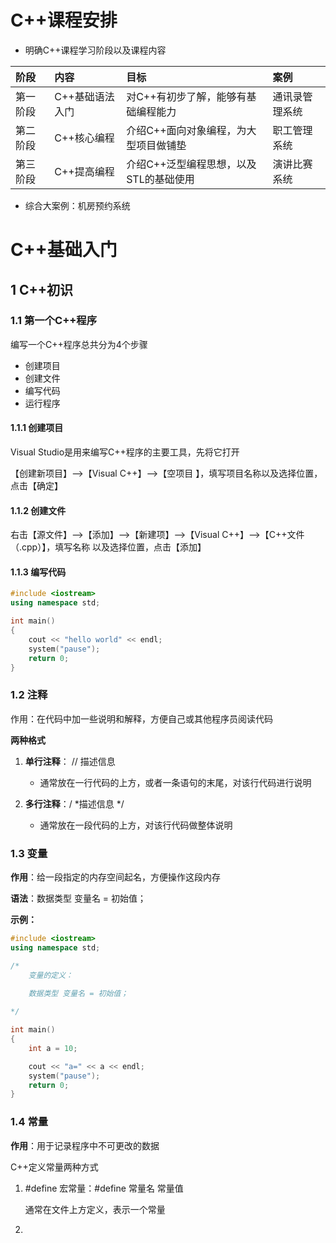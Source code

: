 # C++课程安排

- 明确C++课程学习阶段以及课程内容

| 阶段     | 内容            | 目标                                   | 案例           |
| :------- | :-------------- | :------------------------------------- | :------------- |
| 第一阶段 | C++基础语法入门 | 对C++有初步了解，能够有基础编程能力    | 通讯录管理系统 |
| 第二阶段 | C++核心编程     | 介绍C++面向对象编程，为大型项目做铺垫  | 职工管理系统   |
| 第三阶段 | C++提高编程     | 介绍C++泛型编程思想，以及STL的基础使用 | 演讲比赛系统   |

- 综合大案例：机房预约系统



# C++基础入门

## 1 C++初识

### 1.1 第一个C++程序

编写一个C++程序总共分为4个步骤

- 创建项目
- 创建文件
- 编写代码
- 运行程序

#### 1.1.1 创建项目

Visual Studio是用来编写C++程序的主要工具，先将它打开

【创建新项目】-->【Visual C++】-->【空项目 】，填写项目名称以及选择位置，点击【确定】

#### 1.1.2 创建文件

右击【源文件】-->【添加】-->【新建项】-->【Visual C++】-->【C++文件（.cpp）】，填写名称					以及选择位置，点击【添加】

#### 1.1.3 编写代码

```c++
#include <iostream>
using namespace std;

int main()
{
	cout << "hello world" << endl;
	system("pause");
	return 0;
}
```

### 1.2 注释

作用：在代码中加一些说明和解释，方便自己或其他程序员阅读代码

**两种格式**

1. **单行注释**： // 描述信息

   - 通常放在一行代码的上方，或者一条语句的末尾，对该行代码进行说明

2. **多行注释**：/ *描述信息 */

   - 通常放在一段代码的上方，对该行代码做整体说明

   <!--提示：编译器在编译代码时，会忽略注释内容-->

### 1.3 变量

**作用**：给一段指定的内存空间起名，方便操作这段内存

**语法**：数据类型 变量名 = 初始值；

**示例：**

```c++
#include <iostream>
using namespace std;

/*
	变量的定义：

	数据类型 变量名 = 初始值；
	
*/

int main()
{
	int a = 10;

	cout << "a=" << a << endl;
	system("pause");
	return 0;
}
```

### 1.4 常量

**作用**：用于记录程序中不可更改的数据

C++定义常量两种方式

1. #define 宏常量：#define 常量名 常量值

   通常在文件上方定义，表示一个常量

2. 